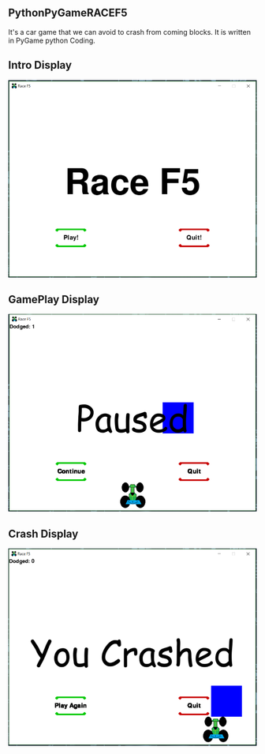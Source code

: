 ## PythonPyGameRACEF5
It's a car game that we can avoid to crash from coming blocks. It is written in PyGame python Coding.

## Intro Display
<img src="https://github.com/rajatdb/PythonPyGameRACEF5/blob/master/Intro.PNG" alt="Intro" width="600" height="400">

## GamePlay Display
<img src="https://github.com/rajatdb/PythonPyGameRACEF5/blob/master/Game_Play.PNG" alt="Intro" width="600" height="400">

## Crash Display
<img src="https://github.com/rajatdb/PythonPyGameRACEF5/blob/master/Crash.PNG" alt="Intro" width="600" height="400">


